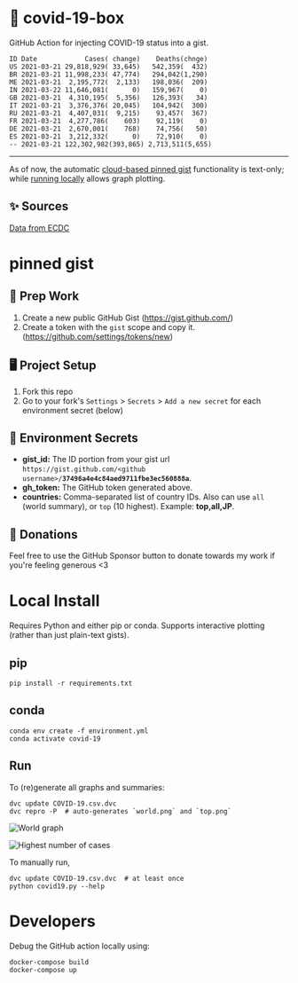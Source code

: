 # 🏥 covid-19-box

GitHub Action for injecting COVID-19 status into a gist.

```
ID Date            Cases( change)    Deaths(chnge)
US 2021-03-21 29,818,929( 33,645)   542,359(  432)
BR 2021-03-21 11,998,233( 47,774)   294,042(1,290)
ME 2021-03-21  2,195,772(  2,133)   198,036(  209)
IN 2021-03-22 11,646,081(      0)   159,967(    0)
GB 2021-03-21  4,310,195(  5,356)   126,393(   34)
IT 2021-03-21  3,376,376( 20,045)   104,942(  300)
RU 2021-03-21  4,407,031(  9,215)    93,457(  367)
FR 2021-03-21  4,277,786(    603)    92,119(    0)
DE 2021-03-21  2,670,001(    768)    74,756(   50)
ES 2021-03-21  3,212,332(      0)    72,910(    0)
-- 2021-03-21 122,302,982(393,865) 2,713,511(5,655)
```

---

As of now, the automatic [cloud-based pinned gist](#pinned-gist) functionality is text-only;
while [running locally](#local-install) allows graph plotting.

## ✨ Sources

[Data from ECDC](https://www.ecdc.europa.eu/en/publications-data/download-todays-data-geographic-distribution-covid-19-cases-worldwide)

# pinned gist

## 🎒 Prep Work
1. Create a new public GitHub Gist (https://gist.github.com/)
1. Create a token with the `gist` scope and copy it. (https://github.com/settings/tokens/new)

## 🖥 Project Setup
1. Fork this repo
1. Go to your fork's `Settings` > `Secrets` > `Add a new secret` for each environment secret (below)

## 🤫 Environment Secrets
- **gist_id:** The ID portion from your gist url `https://gist.github.com/<github username>/`**`37496a4e4c84aed9711fbe3ec560888a`**.
- **gh_token:** The GitHub token generated above.
- **countries:** Comma-separated list of country IDs. Also can use `all` (world summary), or `top` (10 highest). Example: **top,all,JP**.

## 💸 Donations

Feel free to use the GitHub Sponsor button to donate towards my work if you're feeling generous <3

# Local Install

Requires Python and either pip or conda. Supports interactive plotting (rather than just plain-text gists).

## pip

```
pip install -r requirements.txt
```

## conda

```
conda env create -f environment.yml
conda activate covid-19
```

## Run

To (re)generate all graphs and summaries:

```
dvc update COVID-19.csv.dvc
dvc repro -P  # auto-generates `world.png` and `top.png`
```

![World graph](world.png)

![Highest number of cases](top.png)

To manually run,

```
dvc update COVID-19.csv.dvc  # at least once
python covid19.py --help
```

# Developers

Debug the GitHub action locally using:

```
docker-compose build
docker-compose up
```
